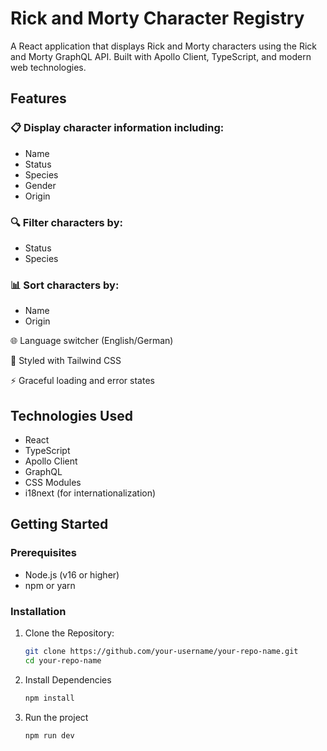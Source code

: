 # Rick and Morty Character Registry
A React application that displays Rick and Morty characters using the Rick and Morty GraphQL API. Built with Apollo Client, TypeScript, and modern web technologies.
## Features
### 📋 Display character information including:
- Name
- Status
- Species
- Gender
- Origin
### 🔍 Filter characters by:
- Status
- Species
### 📊 Sort characters by:
- Name
- Origin

🌐 Language switcher (English/German)

💅 Styled with Tailwind CSS

⚡ Graceful loading and error states
## Technologies Used
- React
- TypeScript
- Apollo Client
- GraphQL
- CSS Modules
- i18next (for internationalization)
## Getting Started
### Prerequisites
- Node.js (v16 or higher)
- npm or yarn
### Installation
1. Clone the Repository:
   ```bash
   git clone https://github.com/your-username/your-repo-name.git
   cd your-repo-name
2. Install Dependencies
   ```bash
   npm install
3. Run the project
   ```bash
   npm run dev
